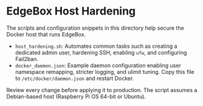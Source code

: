 # EdgeBox Host Hardening

The scripts and configuration snippets in this directory help secure the Docker host that runs EdgeBox.

- `host_hardening.sh`: Automates common tasks such as creating a dedicated admin user, hardening SSH, enabling `ufw`, and configuring Fail2ban.
- `docker_daemon.json`: Example daemon configuration enabling user namespace remapping, stricter logging, and ulimit tuning. Copy this file to `/etc/docker/daemon.json` and restart Docker.

Review every change before applying it to production. The script assumes a Debian-based host (Raspberry Pi OS 64-bit or Ubuntu).
